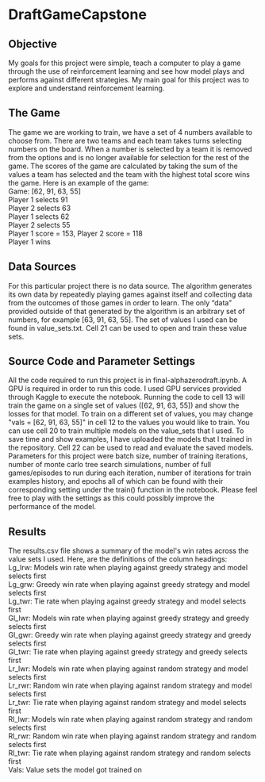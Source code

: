 # DraftGameCapstone

## Objective
My goals for this project were simple, teach a computer to play a game through the use of reinforcement learning and see how model plays and performs against different strategies. My main goal for this project was to explore and understand reinforcement learning.

## The Game
The game we are working to train, we have a set of 4 numbers available to choose from. There are two teams and each team takes turns selecting numbers on the board. When a number is selected by a team it is removed from the options and is no longer available for selection for the rest of the game. The scores of the game are calculated by taking the sum of the values a team has selected and the team with the highest total score wins the game. 
Here is an example of the game:  
Game: [62, 91, 63, 55]  
Player 1 selects 91  
Player 2 selects 63  
Player 1 selects 62  
Player 2 selects 55  
Player 1 score = 153, Player 2 score = 118  
Player 1 wins  


## Data Sources
For this particular project there is no data source. The algorithm generates its own data by repeatedly playing games against itself and collecting data from the outcomes of those games in order to learn. The only “data” provided outside of that generated by the algorithm is an arbitrary set of numbers, for example [63, 91, 63, 55]. The set of values I used can be found in value_sets.txt. Cell 21 can be used to open and train these value sets.   
 
## Source Code and Parameter Settings
All the code required to run this project is in final-alphazerodraft.ipynb. A GPU is required in order to run this code. I used GPU services provided through Kaggle to execute the notebook. Running the code to cell 13 will train the game on a single set of values ([62, 91, 63, 55]) and show the losses for that model. To train on a different set of values, you may change "vals = [62, 91, 63, 55]" in cell 12 to the values you would like to train. You can use cell 20 to train multiple models on the value_sets that I used. To save time and show examples, I have uploaded the models that I trained in the repository. Cell 22 can be used to read and evaluate the saved models. 
Parameters for this project were batch size, number of training iterations, number of monte carlo tree search simulations, number of full games/episodes to run during each iteration, number of iterations for train examples history, and epochs all of which can be found with their corresponding setting under the train() function in the notebook. Please feel free to play with the settings as this could possibly improve the performance of the model. 

## Results
The results.csv file shows a summary of the model's win rates across the value sets I used. Here, are the definitions of the column headings:  
Lg_lrw: Models win rate when playing against greedy strategy and model selects first  
Lg_grw: Greedy win rate when playing against greedy strategy and model selects first  
Lg_twr: Tie rate when playing against greedy strategy and model selects first  
Gl_lwr: Models win rate when playing against greedy strategy and greedy selects first  
Gl_gwr: Greedy win rate when playing against greedy strategy and greedy selects first  
Gl_twr: Tie rate when playing against greedy strategy and greedy selects first  
Lr_lwr: Models win rate when playing against random strategy and model selects first  
Lr_rwr: Random win rate when playing against random strategy and model selects first  
Lr_twr: Tie rate when playing against random strategy and model selects first  
Rl_lwr: Models win rate when playing against random strategy and random selects first  
Rl_rwr: Random win rate when playing against random strategy and random selects first  
Rl_twr: Tie rate when playing against random strategy and random selects first  
Vals: Value sets the model got trained on  
 
